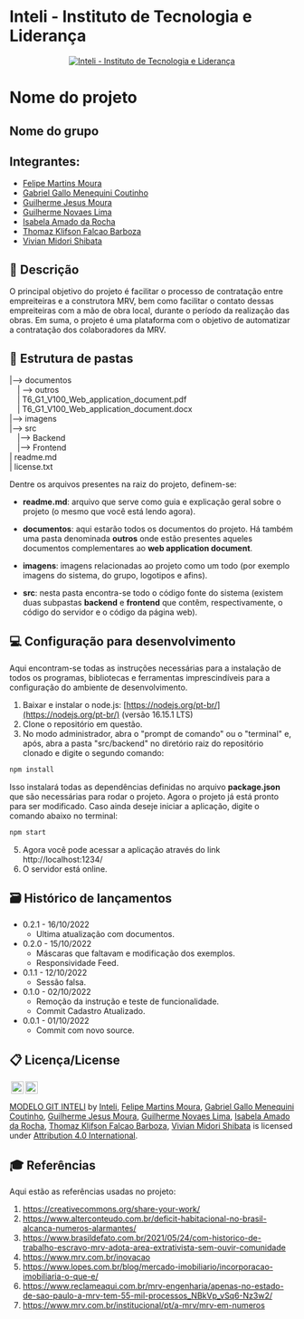 # Inteli - Instituto de Tecnologia e Liderança 

<p align="center">
<a href= "https://www.inteli.edu.br/"><img src="https://www.inteli.edu.br/wp-content/uploads/2021/08/20172028/marca_1-2.png" alt="Inteli - Instituto de Tecnologia e Liderança" border="0"></a>
</p>

# Nome do projeto

## Nome do grupo

## Integrantes: 
- <a href="https://www.linkedin.com/in/felipe-martins-moura-1bbb27157/">Felipe Martins Moura</a>
- <a href="https://www.linkedin.com/in/gabriel-gallo-m-coutinho-443809232">Gabriel Gallo Menequini Coutinho</a>
- <a href="https://www.linkedin.com/in/guilherme-moura-9668821a5/">Guilherme Jesus Moura</a> 
- <a href="https://www.linkedin.com/in/guilherme-novaes-lima/">Guilherme Novaes Lima</a> 
- <a href="https://www.linkedin.com/in/victorbarq/">Isabela Amado da Rocha</a>
- <a href="https://www.linkedin.com/in/thomaz-klifson-falc%C3%A3o-barboza-046490125">Thomaz Klifson Falcao Barboza</a> 
- <a href="https://www.linkedin.com/in/vivian-shibata-311818252/">Vivian Midori Shibata</a>

## 📝 Descrição

O principal objetivo do projeto é facilitar o processo de contratação entre empreiteiras e a construtora MRV, bem como facilitar o contato dessas empreiteiras com a mão de obra local,  durante o período da realização das obras. Em suma, o projeto é uma plataforma com o objetivo de automatizar a contratação dos colaboradores da MRV.

## 📁 Estrutura de pastas

|--> documentos<br>
  &emsp;| --> outros <br>
  &emsp;| T6_G1_V100_Web_application_document.pdf<br>
  &emsp;| T6_G1_V100_Web_application_document.docx<br>
|--> imagens<br>
|--> src<br>
  &emsp;|--> Backend<br>
  &emsp;|--> Frontend<br>
| readme.md<br>
| license.txt

Dentre os arquivos presentes na raiz do projeto, definem-se:

- <b>readme.md</b>: arquivo que serve como guia e explicação geral sobre o projeto (o mesmo que você está lendo agora).

- <b>documentos</b>: aqui estarão todos os documentos do projeto. Há também uma pasta denominada <b>outros</b> onde estão presentes aqueles documentos complementares ao <b>web application document</b>.

- <b>imagens</b>: imagens relacionadas ao projeto como um todo (por exemplo imagens do sistema, do grupo, logotipos e afins).

- <b>src</b>: nesta pasta encontra-se todo o código fonte do sistema (existem duas subpastas <b>backend</b> e <b>frontend</b> que contêm, respectivamente, o código do servidor e o código da página web).

## 💻 Configuração para desenvolvimento

Aqui encontram-se todas as instruções necessárias para a instalação de todos os programas, bibliotecas e ferramentas imprescindíveis para a configuração do ambiente de desenvolvimento.

1.  Baixar e instalar o node.js:  [https://nodejs.org/pt-br/](https://nodejs.org/pt-br/) (versão 16.15.1 LTS)
2. Clone o repositório em questão.
3.  No modo administrador, abra o "prompt de comando" ou o "terminal" e, após,  abra a pasta "src/backend" no diretório raiz do repositório clonado e digite o segundo comando:

```sh
npm install
```

Isso instalará todas as dependências definidas no arquivo <b>package.json</b> que são necessárias para rodar o projeto. Agora o projeto já está pronto para ser modificado. Caso ainda deseje iniciar a aplicação, digite o comando abaixo no terminal:

```sh
npm start
```
5. Agora você pode acessar a aplicação através do link http://localhost:1234/
6. O servidor está online.

## 🗃 Histórico de lançamentos

* 0.2.1 - 16/10/2022
    * Ultima atualização com documentos.
* 0.2.0 - 15/10/2022
    * Máscaras que faltavam e modificação dos exemplos.
    * Responsividade Feed.
* 0.1.1 - 12/10/2022
	* Sessão falsa.
* 0.1.0 - 02/10/2022
	* Remoção da instrução e teste de funcionalidade.
    * Commit Cadastro Atualizado.
* 0.0.1 - 01/10/2022
    * Commit com novo source.

## 📋 Licença/License

<img style="height:22px!important;margin-left:3px;vertical-align:text-bottom;" src="https://mirrors.creativecommons.org/presskit/icons/cc.svg?ref=chooser-v1"><img style="height:22px!important;margin-left:3px;vertical-align:text-bottom;" src="https://mirrors.creativecommons.org/presskit/icons/by.svg?ref=chooser-v1"><p xmlns:cc="http://creativecommons.org/ns#" xmlns:dct="http://purl.org/dc/terms/"><a property="dct:title" rel="cc:attributionURL" href="https://github.com/Spidus/Teste_Final_1">MODELO GIT INTELI</a> by <a rel="cc:attributionURL dct:creator" property="cc:attributionName" href="https://www.inteli.edu.br/">Inteli</a>, <a href="https://www.linkedin.com/in/felipe-martins-moura-1bbb27157/">Felipe Martins Moura</a>, <a href="https://www.linkedin.com/in/gabriel-gallo-m-coutinho-443809232">Gabriel Gallo Menequini Coutinho</a>, <a href="https://www.linkedin.com/in/guilherme-moura-9668821a5/">Guilherme Jesus Moura</a>, <a href="https://www.linkedin.com/in/guilherme-novaes-lima/">Guilherme Novaes Lima</a>, <a href="https://www.linkedin.com/in/victorbarq/">Isabela Amado da Rocha</a>, <a href="https://www.linkedin.com/in/thomaz-klifson-falc%C3%A3o-barboza-046490125">Thomaz Klifson Falcao Barboza</a>, <a href="https://www.linkedin.com/in/vivian-shibata-311818252/">Vivian Midori Shibata</a> is licensed under <a href="http://creativecommons.org/licenses/by/4.0/?ref=chooser-v1" target="_blank" rel="license noopener noreferrer" style="display:inline-block;">Attribution 4.0 International</a>.</p>

## 🎓 Referências

Aqui estão as referências usadas no projeto:

1. <https://creativecommons.org/share-your-work/>
2. <https://www.alterconteudo.com.br/deficit-habitacional-no-brasil-alcanca-numeros-alarmantes/>
3. <https://www.brasildefato.com.br/2021/05/24/com-historico-de-trabalho-escravo-mrv-adota-area-extrativista-sem-ouvir-comunidade>
4. <https://www.mrv.com.br/inovacao>
5. <https://www.lopes.com.br/blog/mercado-imobiliario/incorporacao-imobiliaria-o-que-e/>
6. <https://www.reclameaqui.com.br/mrv-engenharia/apenas-no-estado-de-sao-paulo-a-mrv-tem-55-mil-processos_NBkVp_vSq6-Nz3w2/>
7. <https://www.mrv.com.br/institucional/pt/a-mrv/mrv-em-numeros>
